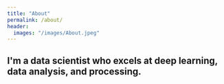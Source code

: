 ```yaml
---
title: "About"
permalink: /about/
header:
  images: "/images/About.jpeg"
---
```


## I'm a data scientist who excels at deep learning, data analysis, and processing.
